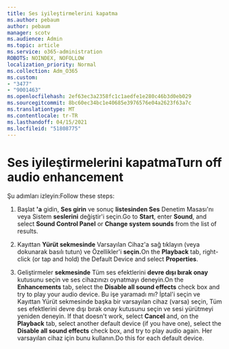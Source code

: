 ```yaml
---
title: Ses iyileştirmelerini kapatma
ms.author: pebaum
author: pebaum
manager: scotv
ms.audience: Admin
ms.topic: article
ms.service: o365-administration
ROBOTS: NOINDEX, NOFOLLOW
localization_priority: Normal
ms.collection: Adm_O365
ms.custom:
- "3477"
- "9001463"
ms.openlocfilehash: 2ef63ec3a2358fc1c1aedfe1e280c46b3d0eb029
ms.sourcegitcommit: 8bc60ec34bc1e40685e3976576e04a2623f63a7c
ms.translationtype: MT
ms.contentlocale: tr-TR
ms.lasthandoff: 04/15/2021
ms.locfileid: "51808775"
---
```

# <a name="turn-off-audio-enhancement"></a><span data-ttu-id="15591-102">Ses iyileştirmelerini kapatma</span><span class="sxs-lookup"><span data-stu-id="15591-102">Turn off audio enhancement</span></span>

<span data-ttu-id="15591-103">Şu adımları izleyin:</span><span class="sxs-lookup"><span data-stu-id="15591-103">Follow these steps:</span></span>

1. <span data-ttu-id="15591-104">Başlat **'a** gidin, **Ses girin** ve sonuç **listesinden Ses** Denetim Masası'nı veya Sistem **seslerini** değiştir'i seçin.</span><span class="sxs-lookup"><span data-stu-id="15591-104">Go to **Start**, enter **Sound**, and select **Sound Control Panel** or **Change system sounds** from the list of results.</span></span>

2. <span data-ttu-id="15591-105">Kayıttan **Yürüt sekmesinde** Varsayılan Cihaz'a sağ tıklayın (veya dokunarak basılı tutun) ve Özellikler'i **seçin.**</span><span class="sxs-lookup"><span data-stu-id="15591-105">On the **Playback** tab, right-click (or tap and hold) the Default Device and select **Properties**.</span></span>

3. <span data-ttu-id="15591-106">Geliştirmeler **sekmesinde** Tüm ses efektlerini **devre dışı bırak onay** kutusunu seçin ve ses cihazınızı oynatmayı deneyin.</span><span class="sxs-lookup"><span data-stu-id="15591-106">On the **Enhancements** tab, select the **Disable all sound effects** check box and try to play your audio device.</span></span> <span data-ttu-id="15591-107">Bu işe yaramadı mı? İptal'i  seçin ve Kayıttan Yürüt sekmesinde başka bir  varsayılan cihaz (varsa) seçin, Tüm ses efektlerini devre dışı bırak onay kutusunu seçin ve sesi yürütmeyi yeniden deneyin. </span><span class="sxs-lookup"><span data-stu-id="15591-107">If that doesn't work, select **Cancel** and, on the **Playback** tab, select another default device (if you have one), select the **Disable all sound effects** check box, and try to play audio again.</span></span> <span data-ttu-id="15591-108">Her varsayılan cihaz için bunu kullanın.</span><span class="sxs-lookup"><span data-stu-id="15591-108">Do this for each default device.</span></span>
